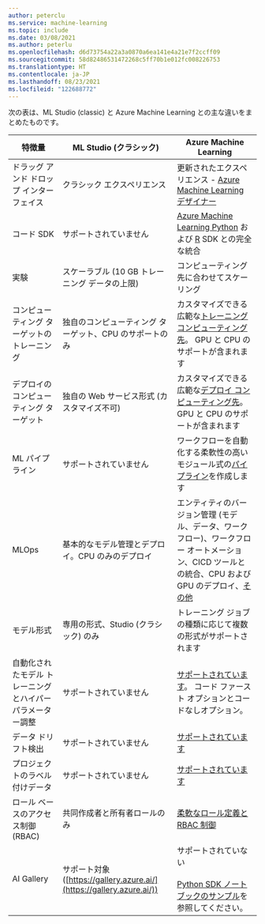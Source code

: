```yaml
---
author: peterclu
ms.service: machine-learning
ms.topic: include
ms.date: 03/08/2021
ms.author: peterlu
ms.openlocfilehash: d6d73754a22a3a0870a6ea141e4a21e7f2ccff09
ms.sourcegitcommit: 58d82486531472268c5ff70b1e012fc008226753
ms.translationtype: HT
ms.contentlocale: ja-JP
ms.lasthandoff: 08/23/2021
ms.locfileid: "122688772"
---
```

次の表は、ML Studio (classic) と Azure Machine Learning との主な違いをまとめたものです。

| 特徴量 | ML Studio (クラシック) | Azure Machine Learning |
|---| --- | --- |
| ドラッグ アンド ドロップ インターフェイス | クラシック エクスペリエンス | 更新されたエクスペリエンス - [Azure Machine Learning デザイナー](../articles/machine-learning/concept-designer.md)| 
| コード SDK | サポートされていません | [Azure Machine Learning Python](/python/api/overview/azure/ml/) および [R](https://github.com/Azure/azureml-sdk-for-r) SDK との完全な統合 |
| 実験 | スケーラブル (10 GB トレーニング データの上限) | コンピューティング先に合わせてスケーリング |
| コンピューティング ターゲットのトレーニング | 独自のコンピューティング ターゲット、CPU のサポートのみ | カスタマイズできる広範な[トレーニング コンピューティング先](../articles/machine-learning/concept-compute-target.md#train)。 GPU と CPU のサポートが含まれます | 
| デプロイのコンピューティング ターゲット | 独自の Web サービス形式 (カスタマイズ不可) | カスタマイズできる広範な[デプロイ コンピューティング先](../articles/machine-learning/concept-compute-target.md#deploy)。 GPU と CPU のサポートが含まれます |
| ML パイプライン | サポートされていません | ワークフローを自動化する柔軟性の高いモジュール式の[パイプライン](../articles/machine-learning/concept-ml-pipelines.md)を作成します |
| MLOps | 基本的なモデル管理とデプロイ。CPU のみのデプロイ | エンティティのバージョン管理 (モデル、データ、ワークフロー)、ワークフロー オートメーション、CICD ツールとの統合、CPU および GPU のデプロイ、[その他](../articles/machine-learning/concept-model-management-and-deployment.md) |
| モデル形式 | 専用の形式、Studio (クラシック) のみ | トレーニング ジョブの種類に応じて複数の形式がサポートされます |
| 自動化されたモデル トレーニングとハイパーパラメーター調整 |  サポートされていません | [サポートされています](../articles/machine-learning/concept-automated-ml.md)。 コード ファースト オプションとコードなしオプション。 | 
| データ ドリフト検出 | サポートされていません | [サポートされています](../articles/machine-learning/how-to-monitor-datasets.md) |
| プロジェクトのラベル付けデータ | サポートされていません | [サポートされています](../articles/machine-learning/how-to-create-labeling-projects.md) |
| ロール ベースのアクセス制御 (RBAC) | 共同作成者と所有者ロールのみ | [柔軟なロール定義と RBAC 制御](../articles/machine-learning/how-to-assign-roles.md) |
| AI Gallery | サポート対象 ([https://gallery.azure.ai/](https://gallery.azure.ai/)) | サポートされていない <br><br> [Python SDK ノートブックのサンプル](https://github.com/Azure/MachineLearningNotebooks)を参照してください。 |